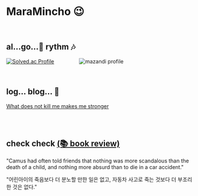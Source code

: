 # MaraMincho 😉

<br/>

## al...go...🎅 rythm 🎶


[![Solved.ac Profile](http://mazassumnida.wtf/api/v2/generate_badge?boj=seemaster300)](https://solved.ac/seemaster300/)
&nbsp;&nbsp;&nbsp;&nbsp;&nbsp;&nbsp;&nbsp;&nbsp;&nbsp;&nbsp;&nbsp;&nbsp;&nbsp;&nbsp;&nbsp;
![mazandi profile](http://mazandi.herokuapp.com/api?handle=seemaster300&theme=cold)

<br/>

## log... blog... 📓
[What does not kill me makes me stronger](https://maramincho.tistory.com/)
<br/>
<br/>

<br/>

## check check [(📚 book review)](https://maramincho.tistory.com/category/%EC%B7%A8%EB%AF%B8) 
"Camus had often told friends that nothing was more scandalous than the death of a child, and nothing more absurd than to die in a car accident."
      
"어린아이의 죽음보다 더 분노할 만한 일은 없고, 자동차 사고로 죽는 것보다 더 부조리한 것은 없다."


